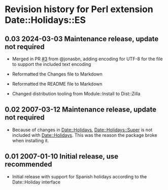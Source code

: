 # Revision history for Perl extension Date::Holidays::ES

## 0.03 2024-03-03 Maintenance release, update not required

- Merged in PR [#3](https://github.com/fmerges/Date-Holidays-ES/pull/3) from @jonasbn, adding encoding for UTF-8 for the file to support the included text encoding

- Reformatted the Changes file to Markdown

- Reformatted the README file to Markdown

- Changed distribution tooling from Module::Install to Dist::Zilla

## 0.02 2007-03-12 Maintenance release, update not required

- Because of changes in [Date::Holidays](https://metacpan.org/pod/Date::Holidays), [Date::Holidays::Super](https://metacpan.org/pod/Date::Holidays::Super) is not included with [Date::Holidays](https://metacpan.org/pod/Date::Holidays). This was the reason the package broke when installing it.

## 0.01 2007-01-10 Initial release, use recommended

- Initial release with support for Spanish holidays according to the Date::Holiday interface
